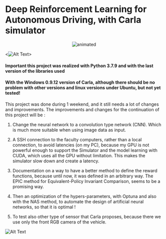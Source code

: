 # Deep Reinforcement Learning for Autonomous Driving, with Carla simulator

<p align="center">
  <img src="https://github.com/ZuoNicolas/DRL-for_Autonomous_Driving/blob/main/presentation_video/first_learn.gif" alt="animated" />
</p>

<![Alt Text](https://github.com/ZuoNicolas/DRL-for_Autonomous_Driving/blob/main/presentation_video/first_learn.gif)>

    
#### Important this project was realized with Python 3.7.9 and with the last version of the libraries used
#### With the Windows 0.9.12 version of Carla, although there should be no problem with other versions and linux versions under Ubuntu, but not yet tested!



This project was done during 1 weekend, and it still needs a lot of changes and improvements. The improvements and changes for the continuation of this project will be :

1. Change the neural network to a convolution type network (CNN). Which is much more suitable when using image data as input.
    

2. A SSH connection to the faculty computers, rather than a local connection, to avoid latencies (on my PC), because my GPU is not powerful enough to support the Simulator and the model learning with CUDA, which uses all the GPU without limitation. This makes the simulator slow down and create a latency.
    

3. Documentation on a way to have a better method to define the reward functions, because until now, it was defined in an arbitrary way. The EPIC method for Equivalent-Policy Invariant Comparison, seems to be a promising way.

    
4. Then an optimization of the hypers-parameters, with Optuna and also with the NAS method, to automate the design of artificial neural networks, so that it is optimal !
    

5. To test also other type of sensor that Carla proposes, because there we use only the front RGB camera of the vehicle.


![Alt Text](https://github.com/ZuoNicolas/DRL-for_Autonomous_Driving/blob/main/presentation_video/second_learn.gif)
